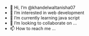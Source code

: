 - 👋 Hi, I’m @khandelwaltanisha07
- 👀 I’m interested in web development
- 🌱 I’m currently learning java script
- 💞️ I’m looking to collaborate on ...
- 📫 How to reach me ...

<!---
khandelwaltanisha07/khandelwaltanisha07 is a ✨ special ✨ repository because its `README.md` (this file) appears on your GitHub profile.
You can click the Preview link to take a look at your changes.
--->
